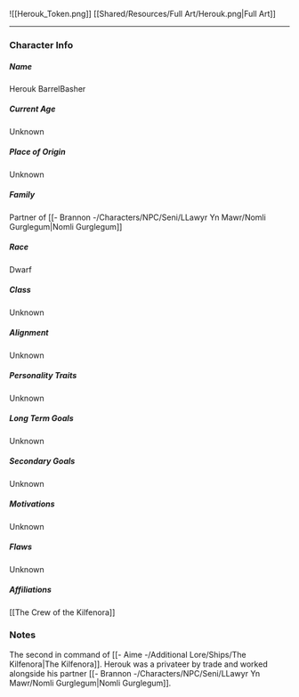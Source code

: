 ![[Herouk_Token.png]]
[[Shared/Resources/Full Art/Herouk.png|Full Art]]

---
### Character Info

##### Name 
Herouk BarrelBasher

##### Current Age
Unknown

##### Place of Origin
Unknown

##### Family
Partner of [[- Brannon -/Characters/NPC/Seni/LLawyr Yn Mawr/Nomli Gurglegum|Nomli Gurglegum]]

##### Race
Dwarf

##### Class
Unknown

##### Alignment
Unknown

##### Personality Traits
Unknown

##### Long Term Goals
Unknown

##### Secondary Goals
Unknown

##### Motivations
Unknown

##### Flaws
Unknown

##### Affiliations
[[The Crew of the Kilfenora]]

### Notes
The second in command of [[- Aime -/Additional Lore/Ships/The Kilfenora|The Kilfenora]]. Herouk was a privateer by trade and worked alongside his partner [[- Brannon -/Characters/NPC/Seni/LLawyr Yn Mawr/Nomli Gurglegum|Nomli Gurglegum]].
